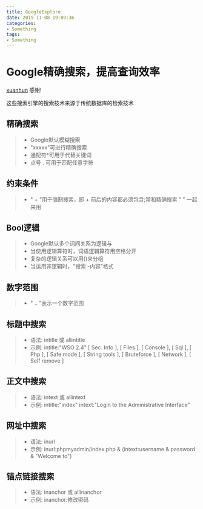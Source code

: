 ```yaml
---
title: GoogleExplore
date: 2019-11-08 19:09:36
categories:
- Something
tags:
- Something
---
```


# Google精确搜索，提高查询效率  

[xuanhun](http://www.cnblogs.com/xuanhun/p/3910134.html)  感谢!

这些搜索引擎的搜索技术来源于传统数据库的检索技术  

## 精确搜索

> - Google默认模糊搜索  
> - "xxxxx"可进行精确搜索    
> - 通配符*可用于代替关键词  
> - 点号 . 可用于匹配任意字符  

## 约束条件

> - " + "用于强制搜索，即 + 前后的内容都必须包含;常和精确搜索 " " 一起来用  

## Bool逻辑

> - Google默认多个词间关系为逻辑与  
> - 当使用逻辑算符时，词语逻辑算符用空格分开  
> - 复杂的逻辑关系可以用\(\)来分组 
> - 当运用非逻辑时，"搜索 -内容"格式

## 数字范围  

> - " .. "表示一个数字范围

## 标题中搜索

> - 语法: intitle 或 allintitle  
> - 示例: intitle:"WSO 2.4" [ Sec. Info ], [ Files ], 
[ Console ], [ Sql ], [ Php ], [ Safe mode ], [ String tools ], [ Bruteforce ], [ Network ], [ Self remove ]

##  正文中搜索

> - 语法: intext 或 allintext  
> - 示例: intitle:"index" intext:"Login to the Administrative Interface"

## 网址中搜索

> - 语法: inurl  
> - 示例: inurl:phpmyadmin/index.php & (intext:username & password & "Welcome to")  

## 锚点链接搜索

> - 语法: inanchor 或 allinanchor  
> - 示例: inanchor:修改密码   


















